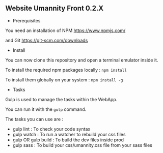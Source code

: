 ## Website Umannity Front 0.2.X

* Prerequisites

You need an installation of NPM <https://www.npmjs.com/>

and Git <https://git-scm.com/downloads>

* Install

You can now clone this repository and open a terminal emulator inside it.

To install the required npm packages locally : ``` npm install ```

To install them globally on your system : ``` npm install -g ```

* Tasks

Gulp is used to manage the tasks within the WebApp.

You can run it with the ```gulp``` command.

The tasks you can use are :
* gulp lint : To check your code syntax
* gulp watch : To run a watcher to rebuild your css files
* gulp OR gulp build : To build the dev files inside prod
* gulp sass : To build your css/umannity.css file from your sass files
